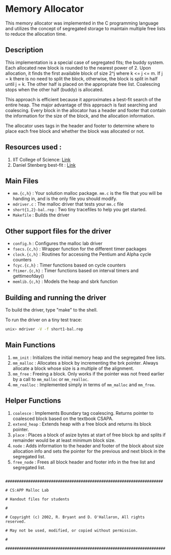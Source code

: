 # Memory Allocator

This memory allocator was implemented in the C programming language and utilizes the concept of segregated storage to maintain multiple free lists to reduce the allocation time.

## Description

This implementation is a special case of segregated fits; the buddy system. Each allocated new block is rounded to the nearest power of 2. Upon allocation, it finds the first available block of size 2^j where k <= j <= m. If j = k there is no need to split the block, otherwise, the block is split in half until j = k. The other half is placed on the appropriate free list. Coalescing stops when the other half (buddy) is allocated.

This approach is efficient because it approximates a best-fit search of the entire heap. The major advantage of this approach is fast searching and coalescing. Every block in the allocator has a header and footer that contain the information for the size of the block, and the allocation information.

The allocator uses tags in the header and footer to determine where to place each free block and whether the block was allocated or not.

## Resources used :

1. IIT College of Science: [Link](https://moss.cs.iit.edu/cs351/slides/slides-malloc.pdf)
2. Daniel Stenberg best-fit : [Link](https://daniel.haxx.se/projects/dbestfit/thoughts.html)

## Main Files

- `mm.{c,h}` : Your solution malloc package. `mm.c` is the file that you will be handing in, and is the only file you should modify.
- `mdriver.c` : The malloc driver that tests your `mm.c` file
- `short{1,2}-bal.rep` : Two tiny tracefiles to help you get started.
- `Makefile` : Builds the driver

## Other support files for the driver

- `config.h` : Configures the malloc lab driver
- `fsecs.{c,h}` : Wrapper function for the different timer packages
- `clock.{c,h}` : Routines for accessing the Pentium and Alpha cycle counters
- `fcyc.{c,h}` : Timer functions based on cycle counters
- `ftimer.{c,h}` : Timer functions based on interval timers and gettimeofday()
- `memlib.{c,h}` : Models the heap and sbrk function

## Building and running the driver

To build the driver, type "make" to the shell.

To run the driver on a tiny test trace:

```sh
unix> mdriver -V -f short1-bal.rep
```

## Main Functions

1. `mm_init` : Initializes the initial memory heap and the segregated free lists.
2. `mm_malloc` : Allocates a block by incrementing the brk pointer. Always allocate a block whose size is a multiple of the alignment.
3. `mm_free` : Freeing a block. Only works if the pointer was not freed earlier by a call to `mm_malloc` or `mm_realloc`.
4. `mm_realloc` : Implemented simply in terms of `mm_malloc` and `mm_free`.

## Helper Functions

1. `coalesce` : Implements Boundary tag coalescing. Returns pointer to coalesced block based on the textbook CSAPA.
2. `extend_heap` : Extends heap with a free block and returns its block pointer.
3. `place` : Places a block of asize bytes at start of free block bp and splits if remainder would be at least minimum block size.
4. `node` : Adds information to the header and footer of the block about size allocation info and sets the pointer for the previous and next block in the segregated list.
5. `free_node` : Frees all block header and footer info in the free list and segregated list.
```

#####################################################################

# CS:APP Malloc Lab

# Handout files for students

#

# Copyright (c) 2002, R. Bryant and D. O'Hallaron, All rights reserved.

# May not be used, modified, or copied without permission.

#

######################################################################
